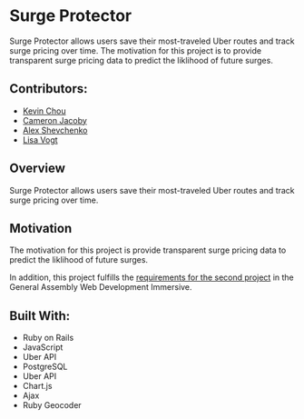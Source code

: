 Surge Protector
==============

Surge Protector allows users save their most-traveled Uber routes and track surge pricing over time. The motivation for this project is to provide transparent surge pricing data to predict the liklihood of future surges.

## Contributors:

* [Kevin Chou](https://github.com/PAUCHOU)
* [Cameron Jacoby](https://github.com/cameronjacoby)
* [Alex Shevchenko](https://github.com/alexshev91)
* [Lisa Vogt](https://github.com/lisavogtsf)

## Overview

Surge Protector allows users save their most-traveled Uber routes and track surge pricing over time.

## Motivation

The motivation for this project is provide transparent surge pricing data to predict the liklihood of future surges.

In addition, this project fulfills the [requirements for the second project](https://github.com/wdi-sf-july/project_specs) in the General Assembly Web Development Immersive.

## Built With:

* Ruby on Rails
* JavaScript
* Uber API
* PostgreSQL
* Uber API
* Chart.js
* Ajax
* Ruby Geocoder